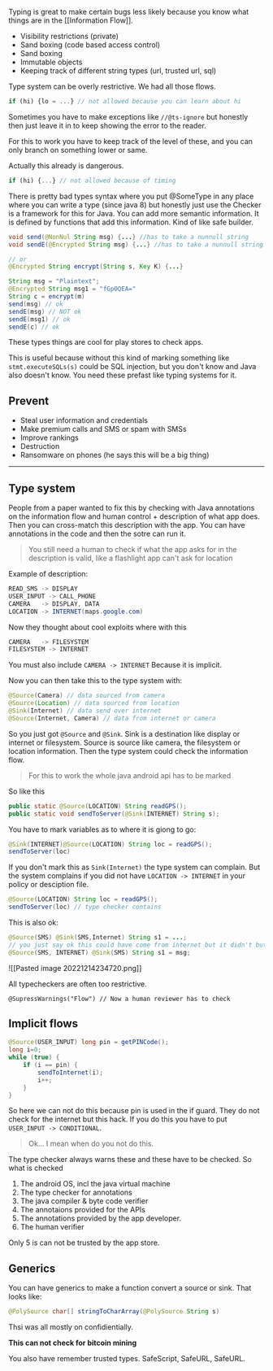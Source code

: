 
Typing is great to make certain bugs less likely because you know what things are in the [[Information Flow]]. 

- Visibility restrictions (private)
- Sand boxing (code based access control)
- Sand boxing
- Immutable objects
- Keeping track of different string types (url, trusted url, sql)


Type system can be overly restrictive. We had all those flows.

```js
if (hi) {lo = ...} // not allowed because you can learn about hi
```

Sometimes you have to make exceptions like `//@ts-ignore` but honestly then just leave it in to keep showing the error to the reader.  

For this to work you have to keep track of the level of these, and you can only branch on something lower or same. 

Actually this already is dangerous.

```ts
if (hi) {...} // not allowed because of timing
```

 There is pretty bad types syntax where you put @SomeType in any place where you can write a type (since java 8) but honestly just use the Checker is a framework for this for Java. You can add more semantic information. It is defined by functions that add this information. Kind of like safe builder.
 
```java
void send(@NonNul String msg) {...} //has to take a nunnull string
void sendE(@Encrypted String msg) {...} //has to take a nunnull string

// or 
@Encrypted String encrypt(String s, Key K) {...}

String msg = "Plaintext"; 
@Encrypted String msg1 = "fGpOQEA="
String c = encrypt(m)
send(msg) // ok
sendE(msg) // NOT ok
sendE(msg1) // ok
sendE(c) // ok
```

These types things are cool for play stores to check apps. 

This is useful because without this kind of marking something like `stmt.executeSQLs(s)` could be SQL injection, but you don't know and Java also doesn't know. You need these prefast like typing systems for it.  

## Prevent
- Steal user information and credentials
- Make premium calls and SMS or spam with SMSs
- Improve rankings
- Destruction
- Ransomware on phones (he says this will be a big thing)

---

## Type system 

People from a paper wanted to fix this by checking with Java annotations on the information flow and human control + description of what app does. Then you can cross-match this description with the  app. You can have annotations in the code and then the sotre can run it.

> You still need a human to  check if what the app asks for in the description is valid, like a flashlight app can't ask for location 

Example of description:

```java
READ_SMS -> DISPLAY
USER_INPUT -> CALL_PHONE
CAMERA   -> DISPLAY, DATA
LOCATION -> INTERNET(maps.google.com)
```

Now they thought about cool exploits where with this

```java
CAMERA   -> FILESYSTEM 
FILESYSTEM -> INTERNET
```

You must also include `CAMERA -> INTERNET` Because it is implicit. 

Now you can then take this to the type system with:
```java
@Source(Camera) // data sourced from camera 
@Source(Location) // data sourced from location
@Sink(Internet) // data send over internet
@Source(Internet, Camera) // data from internet or camera
```

So you just got `@Source` and `@Sink`. 
Sink is a destination like display or internet or filesystem. 
Source is source like camera, the filesystem or location information. 
Then the type system could check the information flow.

> For this to work the whole java android api has to be marked

So like this 
```java
public static @Source(LOCATION) String readGPS();
public static void sendToServer(@Sink(INTERNET) String s);
```

You have to mark variables as to where it is giong to go:

```java
@Sink(INTERNET)@Source(LOCATION) String loc = readGPS();
sendToServer(loc)
```

If you don't mark this as `Sink(Internet)` the type system can complain. But the system complains if you did not have `LOCATION -> INTERNET` in your policy or desciption file. 

```java
@Source(LOCATION) String loc = readGPS();
sendToServer(loc) // type checker contains 
```

This is also ok:

```java
@Source(SMS) @Sink(SMS,Internet) String s1 = ...;
// you just say ok this could have come from internet but it didn't but doesn't really matter if you expand on that. The sink is ok because you said that sink sms was in there. 
@Source(SMS, INTERNET) @Sink(SMS) String s1 = msg;  
```

![[Pasted image 20221214234720.png]]

All typecheckers are often too restrictive. 

```
@SupressWarnings("Flow") // Now a human reviewer has to check
```

## Implicit flows

```java
@Source(USER_INPUT) long pin = getPINCode();
long i=0;
while (true) {
	if (i == pin) {
		sendToInternet(i);
		i++;	
	}
}
```

So here we can not do this because pin is used in the if guard. They do not check for the internet but this hack. If you do this you have to put `USER_INPUT -> CONDITIONAL`. 

>Ok... I mean when do you not do this. 

The type checker always warns these and these have to be checked. 
So what is checked
1. The android OS, incl the java virtual machine
2. The type checker for annotations
3. The java compiler & byte code verifier
4. The annotaions provided for the APIs
5. The annotations provided by the app developer. 
6. The human verifier

Only 5 is can not be trusted by the app store.

## Generics

You can have generics to make a function convert a source or sink. That looks like:

```java
@PolySource char[] stringToCharArray(@PolySource String s)
```

Thsi was all mostly on confidientially. 

**This can not check for bitcoin mining**

You also have remember trusted types. SafeScript, SafeURL, SafeURL. 

